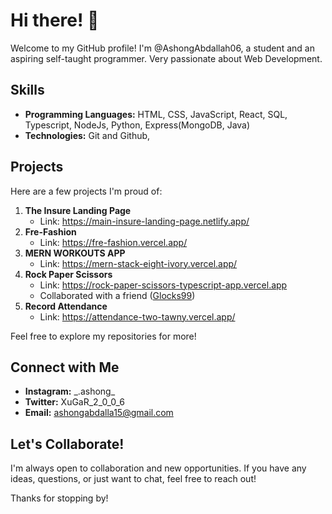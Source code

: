 # Hi there! 👋

Welcome to my GitHub profile! I'm @AshongAbdallah06, a student and an aspiring self-taught programmer. Very passionate about Web Development. 

## Skills

- **Programming Languages:** HTML, CSS, JavaScript, React, SQL, Typescript, NodeJs, Python, Express(MongoDB, Java)
- **Technologies:** Git and Github, 

## Projects

Here are a few projects I'm proud of:

1. **The Insure Landing Page**
   - Link: https://main-insure-landing-page.netlify.app/
2. **Fre-Fashion**
   - Link: https://fre-fashion.vercel.app/
3. **MERN WORKOUTS APP**
   - Link: https://mern-stack-eight-ivory.vercel.app/
5. **Rock Paper Scissors**
   - Link: https://rock-paper-scissors-typescript-app.vercel.app
   - Collaborated with a friend ([Glocks99](https://github.com/Glocks99))
6. **Record Attendance**
   - Link: https://attendance-two-tawny.vercel.app/

Feel free to explore my repositories for more!

## Connect with Me

- **Instagram:** \_.ashong\_
- **Twitter:** XuGaR_2_0_0_6
- **Email:** ashongabdalla15@gmail.com


## Let's Collaborate!

I'm always open to collaboration and new opportunities. If you have any ideas, questions, or just want to chat, feel free to reach out!

Thanks for stopping by!

